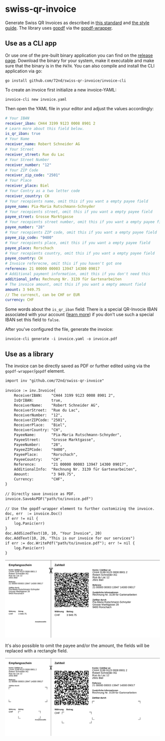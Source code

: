 # swiss-qr-invoice

Generate Swiss QR Invoices as described in [this standard](https://www.paymentstandards.ch/dam/downloads/ig-qr-bill-de.pdf) and [the style guide](https://www.paymentstandards.ch/dam/downloads/style-guide-de.pdf). The library uses [gopdf](https://github.com/signintech/gopdf) via the [gopdf-wrapper](https://github.com/72nd/gopdf-wrapper). 


## Use as a CLI app


Or use one of the pre-built binary application you can find on the [release page](https://github.com/72nd/acc/releases/latest). Download the binary for your system, make it executable and make sure that the binary is in the `PATH`. You can also compile and install the CLI application via go:

```shell script
go install github.com/72nd/swiss-qr-invoice/invoice-cli
```

To create an invoice first initialize a new invoice-YAML:

```shell script
invoice-cli new invoice.yaml
```

Then open the YAML file in your editor and adjust the values accordingly:

```yaml
# Your IBAN
receiver_iban: CH44 3199 9123 0008 8901 2
# Learn more about this field below.
is_qr_iban: true
# Your Name
receiver_name: Robert Schneider AG
# Your Street
receiver_street: Rue du Lac
# Your Street Number
receiver_number: "12"
# Your ZIP Code
receiver_zip_code: "2501"
# Your Place
receiver_place: Biel
# Your Contry as a two letter code
receiver_country: CH
# Your recepients name, omit this if you want a empty payee field
payee_name: Pia-Maria Rutschmann-Schnyder
# Your recepients street, omit this if you want a empty payee field
payee_street: Grosse Marktgasse
# Your recepients street number, omit this if you want a empty payee field
payee_number: "28"
# Your recepients ZIP code, omit this if you want a empty payee field
payee_zip_code: "9400"
# Your recepients place, omit this if you want a empty payee field
payee_place: Rorschach
# Your recepients country, omit this if you want a empty payee field
payee_country: CH
# Invoice referecne, omit this if you haven't got one
reference: 21 00000 00003 13947 14300 09017
# Additional payment information, omit this if you don't need this
additional_info: Rechnung Nr. 3139 für Gartenarbeiten
# The invoice amount, omit this if you want a empty amount field
amount: 3 949.75
// The currenct, can be CHF or EUR
currency: CHF
```

Some words about the `is_qr_iban` field: There is a special QR-Invocie IBAN associated with your account ([learn more](https://www.raiffeisen.ch/bern/de/firmenkunden/liquiditaet-und-zahlungsverkehr/harmonisierung-zahlungsverkehr/qr-rechnung/multiple-qr-iban.html)) if you don't use such a special IBAN set this field to `false`.

After you've configured the file, generate the invoice:

```shell script
invoice-cli generate -i invoice.yaml -o invoice.pdf
```


## Use as a library 

The invoice can be directly saved as PDF or further edited using via the `gopdf-wrapper`/`gopdf` element.

```golang
import inv "github.com/72nd/swiss-qr-invoice"

invoice := inv.Invoice{
	ReceiverIBAN:    "CH44 3199 9123 0008 8901 2",
	IsQrIBAN:        true,
	ReceiverName:    "Robert Schneider AG",
	ReceiverStreet:  "Rue du Lac",
	ReceiverNumber:  "12",
	ReceiverZIPCode: "2501",
	ReceiverPlace:   "Biel",
	ReceiverCountry: "CH",
	PayeeName:       "Pia-Maria Rutschmann-Schnyder",
	PayeeStreet:     "Grosse Marktgasse",
	PayeeNumber:     "28",
	PayeeZIPCode:    "9400",
	PayeePlace:      "Rorschach",
	PayeeCountry:    "CH",
	Reference:       "21 00000 00003 13947 14300 09017",
	AdditionalInfo:  "Rechnung Nr. 3139 für Gartenarbeiten",
	Amount:          "3 949.75",
	Currency:        "CHF",
}

// Directly save invoice as PDF.
invoice.SaveAsPDF("path/to/invoice.pdf")

// Use the gopdf-wrapper element to further customizing the invoice.
doc, err  := invoice.Doc()
if err != nil {
	log.Panic(err)
}
doc.AddSizedText(10, 10, "Your Invoice", 20)
doc.AddText(10, 20, "This is our invoice for our services")
if err := doc.WritePdf("path/to/invoice.pdf"); err != nil {
	log.Panic(err)
}
```

![Example 1](misc/example-01.png)

It's also possible to omit the payee and/or the amount, the fields will be replaced with a rectangle field.

![Example 2](misc/example-02.png)

